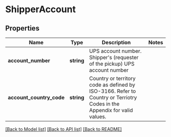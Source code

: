 # ShipperAccount

## Properties
Name | Type | Description | Notes
------------ | ------------- | ------------- | -------------
**account_number** | **string** | UPS account number.  Shipper&#x27;s (requester of the pickup) UPS account number | 
**account_country_code** | **string** | Country or territory code as defined by ISO-3166. Refer to Country or Terriotry Codes in the Appendix for valid values. | 

[[Back to Model list]](../../README.md#documentation-for-models) [[Back to API list]](../../README.md#documentation-for-api-endpoints) [[Back to README]](../../README.md)


